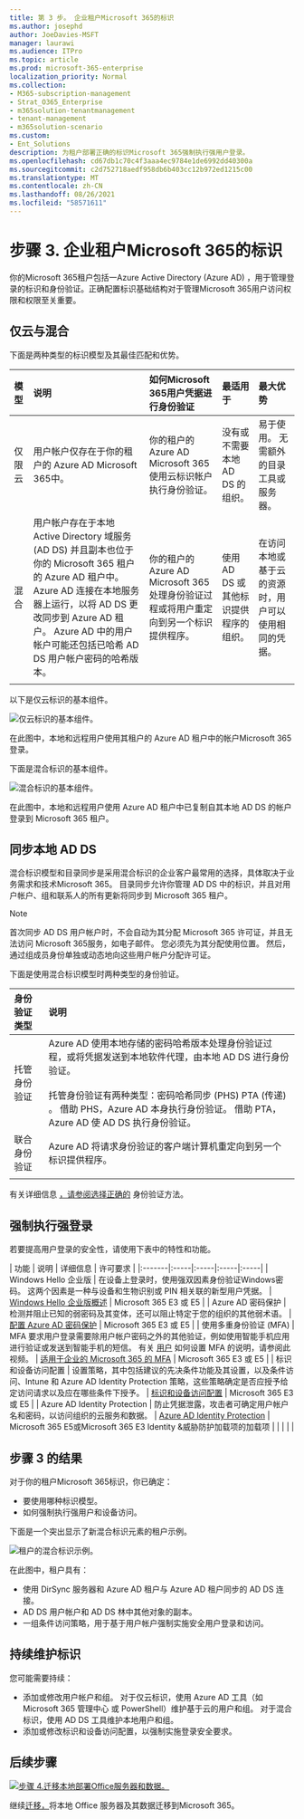 ```yaml
---
title: 第 3 步。 企业租户Microsoft 365的标识
ms.author: josephd
author: JoeDavies-MSFT
manager: laurawi
ms.audience: ITPro
ms.topic: article
ms.prod: microsoft-365-enterprise
localization_priority: Normal
ms.collection:
- M365-subscription-management
- Strat_O365_Enterprise
- m365solution-tenantmanagement
- tenant-management
- m365solution-scenario
ms.custom:
- Ent_Solutions
description: 为租户部署正确的标识Microsoft 365强制执行强用户登录。
ms.openlocfilehash: cd67db1c70c4f3aaa4ec9784e1de6992dd40300a
ms.sourcegitcommit: c2d752718aedf958db6b403cc12b972ed1215c00
ms.translationtype: MT
ms.contentlocale: zh-CN
ms.lasthandoff: 08/26/2021
ms.locfileid: "58571611"
---
```

# <a name="step-3-identity-for-your-microsoft-365-for-enterprise-tenants"></a>步骤 3. 企业租户Microsoft 365的标识

你的Microsoft 365租户包括一Azure Active Directory (Azure AD) ，用于管理登录的标识和身份验证。正确配置标识基础结构对于管理Microsoft 365用户访问权限和权限至关重要。

## <a name="cloud-only-vs-hybrid"></a>仅云与混合

下面是两种类型的标识模型及其最佳匹配和优势。


| 模型 | 说明 | 如何Microsoft 365用户凭据进行身份验证 | 最适用于 | 最大优势 |
|:-------|:-----|:-----|:-----|:-----|
| 仅限云 | 用户帐户仅存在于你的租户的 Azure AD Microsoft 365中。 | 你的租户的 Azure AD Microsoft 365使用云标识帐户执行身份验证。 | 没有或不需要本地 AD DS 的组织。 | 易于使用。 无需额外的目录工具或服务器。 |
| 混合 |  用户帐户存在于本地 Active Directory 域服务 (AD DS) 并且副本也位于你的 Microsoft 365 租户的 Azure AD 租户中。 Azure AD 连接在本地服务器上运行，以将 AD DS 更改同步到 Azure AD 租户。 Azure AD 中的用户帐户可能还包括已哈希 AD DS 用户帐户密码的哈希版本。 | 你的租户的 Azure AD Microsoft 365处理身份验证过程或将用户重定向到另一个标识提供程序。 | 使用 AD DS 或其他标识提供程序的组织。 | 在访问本地或基于云的资源时，用户可以使用相同的凭据。 |
||||||

以下是仅云标识的基本组件。

![仅云标识的基本组件。](../media/about-microsoft-365-identity/cloud-only-identity.png)

在此图中，本地和远程用户使用其租户的 Azure AD 租户中的帐户Microsoft 365登录。

下面是混合标识的基本组件。

![混合标识的基本组件。](../media/about-microsoft-365-identity/hybrid-identity.png)

在此图中，本地和远程用户使用 Azure AD 租户中已复制自其本地 AD DS 的帐户登录到 Microsoft 365 租户。

## <a name="synchronizing-your-on-premises-ad-ds"></a>同步本地 AD DS

混合标识模型和目录同步是采用混合标识的企业客户最常用的选择，具体取决于业务需求和技术Microsoft 365。 目录同步允许你管理 AD DS 中的标识，并且对用户帐户、组和联系人的所有更新将同步到 Microsoft 365 租户。

> [!NOTE]
> 首次同步 AD DS 用户帐户时，不会自动为其分配 Microsoft 365 许可证，并且无法访问 Microsoft 365服务，如电子邮件。 您必须先为其分配使用位置。 然后，通过组成员身份单独或动态地向这些用户帐户分配许可证。

下面是使用混合标识模型时两种类型的身份验证。

| 身份验证类型 | 说明 |
|:-------|:-----|
| 托管身份验证 | Azure AD 使用本地存储的密码哈希版本处理身份验证过程，或将凭据发送到本地软件代理，由本地 AD DS 进行身份验证。 <br> <br>  托管身份验证有两种类型：密码哈希同步 (PHS) PTA (传递) 。 借助 PHS，Azure AD 本身执行身份验证。 借助 PTA，Azure AD 使 AD DS 执行身份验证。 |
| 联合身份验证 | Azure AD 将请求身份验证的客户端计算机重定向到另一个标识提供程序。 |
|  |  |

有关详细信息 [，请参阅选择正确的](/azure/active-directory/hybrid/choose-ad-authn) 身份验证方法。

## <a name="enforcing-strong-sign-ins"></a>强制执行强登录

若要提高用户登录的安全性，请使用下表中的特性和功能。

| 功能 | 说明 | 详细信息 | 许可要求 |
|:-------|:-----|:-----|:-----|:-----|
| Windows Hello 企业版 | 在设备上登录时，使用强双因素身份验证Windows密码。 这两个因素是一种与设备和生物识别或 PIN 相关联的新型用户凭据。 | [Windows Hello 企业版概述](/windows/security/identity-protection/hello-for-business/hello-overview) | Microsoft 365 E3 或 E5 |
| Azure AD 密码保护 | 检测并阻止已知的弱密码及其变体，还可以阻止特定于您的组织的其他弱术语。 | [配置 Azure AD 密码保护](/azure/active-directory/authentication/concept-password-ban-bad) | Microsoft 365 E3 或 E5 |
| 使用多重身份验证 (MFA) | MFA 要求用户登录需要除用户帐户密码之外的其他验证，例如使用智能手机应用进行验证或发送到智能手机的短信。 有关 [用户](https://support.microsoft.com/office/set-up-multi-factor-authentication-in-microsoft-365-business-a32541df-079c-420d-9395-9d59354f7225) 如何设置 MFA 的说明，请参阅此视频。 | [适用于企业的 Microsoft 365 的 MFA](../enterprise/microsoft-365-secure-sign-in.md#mfa) | Microsoft 365 E3 或 E5 |
| 标识和设备访问配置 | 设置策略，其中包括建议的先决条件功能及其设置，以及条件访问、Intune 和 Azure AD Identity Protection 策略，这些策略确定是否应授予给定访问请求以及应在哪些条件下授予。  | [标识和设备访问配置](../security/office-365-security/microsoft-365-policies-configurations.md) | Microsoft 365 E3 或 E5 |
| Azure AD Identity Protection | 防止凭据泄露，攻击者可确定用户帐户名和密码，以访问组织的云服务和数据。 | [Azure AD Identity Protection](/azure/active-directory/active-directory-identityprotection) | Microsoft 365 E5或Microsoft 365 E3 Identity &威胁防护加载项的加载项 |
|  |  |  |



## <a name="results-of-step-3"></a>步骤 3 的结果

对于你的租户Microsoft 365标识，你已确定：

- 要使用哪种标识模型。
- 如何强制执行强用户和设备访问。

下面是一个突出显示了新混合标识元素的租户示例。

![租户的混合标识示例。](../media/tenant-management-overview/tenant-management-tenant-build-step3.png)

在此图中，租户具有：

- 使用 DirSync 服务器和 Azure AD 租户与 Azure AD 租户同步的 AD DS 连接。
- AD DS 用户帐户和 AD DS 林中其他对象的副本。
- 一组条件访问策略，用于基于用户帐户强制实施安全用户登录和访问。

## <a name="ongoing-maintenance-for-identity"></a>持续维护标识

您可能需要持续：

- 添加或修改用户帐户和组。 对于仅云标识，使用 Azure AD 工具（如 Microsoft 365 管理中心 或 PowerShell）维护基于云的用户和组。 对于混合标识，使用 AD DS 工具维护本地用户和组。
- 添加或修改标识和设备访问配置，以强制实施登录安全要求。

## <a name="next-step"></a>后续步骤

[![步骤 4.迁移本地部署Office服务器和数据。](../media/tenant-management-overview/tenant-management-step-grid-migration.png)](tenant-management-migration.md)

继续[迁移，](tenant-management-migration.md)将本地 Office 服务器及其数据迁移到Microsoft 365。